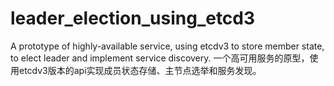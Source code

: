 # leader_election_using_etcd3
A prototype of highly-available service, using etcdv3 to store member state, to elect leader and implement service discovery.
一个高可用服务的原型，使用etcdv3版本的api实现成员状态存储、主节点选举和服务发现。

